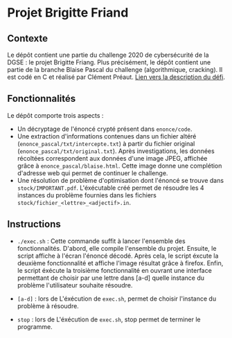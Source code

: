 Projet Brigitte Friand
=

Contexte
--

Le dépôt contient une partie du challenge 2020 de cybersécurité de la DGSE : le projet Brigitte Friang. Plus précisément, le dépôt contient une partie de la branche Blaise Pascal du challenge (algorithmique, cracking). Il est codé en C et réalisé par Clément Préaut.
[Lien vers la description du défi](https://www.defense.gouv.fr/dgse/tout-le-site/operation-brigitte-friang-prets-pour-relever-le-defi).

Fonctionnalités
---

Le dépôt comporte trois aspects :

* Un décryptage de l'énoncé crypté présent dans `enonce/code`.
* Une extraction d'informations contenues dans un fichier altéré (`enonce_pascal/txt/intercepte.txt`) à partir du fichier original (`enonce_pascal/txt/original.txt`). Après investigations, les données récoltées correspondent aux données d'une image JPEG, affichée grâce à `enonce_pascal/blaise.html`. Cette image donne une complétion d'adresse web qui permet de continuer le challenge.
* Une résolution de problème d'optimisation dont l'énoncé se trouve dans `stock/IMPORTANT.pdf`. L'éxécutable créé permet de résoudre les 4 instances du problème fournies dans les fichiers `stock/fichier_<lettre>_<adjectif>.in`.

Instructions
---

* `./exec.sh` : Cette commande suffit à lancer l'ensemble des fonctionnalités. D'abord, elle compile l'ensemble du projet. Ensuite, le script affiche à l'écran l'énoncé décodé. Après cela, le script éxcute la deuxième fonctionnalité et affiche l'image résultat grâce à firefox. Enfin, le script éxécute la troisième fonctionnalité en ouvrant une interface permettant de choisir par une lettre dans [a-d] quelle instance du problème l'utilisateur souhaite résoudre.

* `[a-d]` : lors de L'éxécution de `exec.sh`, permet de choisir l'instance du problème à résoudre.

* `stop` : lors de L'éxécution de `exec.sh`, stop permet de terminer le programme.